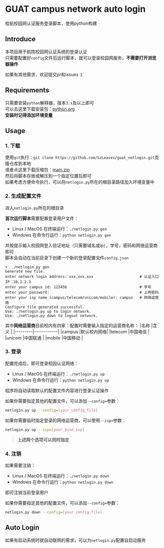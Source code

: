 # GUAT campus network auto login
桂航校园网认证服务登录脚本，使用python构建

## Introduce
本项目用于航院校园网认证系统的登录认证  
只需要配置好`config`文件后运行脚本，就可以登录校园网服务，**不需要打开浏览器操作**  

如果有其他需求，欢迎提交pr和issues :)


## Requirements  
只需要安装`python`解释器，版本`3.x`及以上即可  
可以去这里下载安装包：[python.org](https://www.python.org/)  
**安装时记得添加环境变量**

## Usage
### 1. 下载
使用`git`执行：`git clone https://github.com/SzLeaves/guat_netlogin.git`克隆仓库到本地  
或者点这里下载压缩包：[main.zip](https://github.com/SzLeaves/guat_netlogin/archive/refs/heads/main.zip)  
然后将脚本存放或解压到一个指定位置后即可  
如果考虑方便命令执行，可以将`netlogin.py`所在的根目录路径加入环境变量中  

### 2. 生成配置文件
进入`netlogin.py`所在的根目录  

**首次运行脚本**需要配置登录用户文件：
* Linux / MacOS 在终端运行：`./netlogin.py gen`  
* Windows 在命令行运行：`python netlogin.py gen`

并按提示输入校园网登入验证地址（只需要域名或ip），学号，密码和网络运营商即可  
脚本会自动在当前目录下创建一个新的登录配置文件`config.json`  
```
➜  ./netlogin.py gen
Generate new file.
enter network login address: xxx.xxx.xxx                     # 认证入口IP：10.1.2.3
enter your campus id: 123456                                 # 学号 
enter your password:                                         # 上网密码
enter your isp name (campus/telecom/unicom/mobile): campus   # 网络运营商
Configure file generated successful.
Use: ./netlogin.py up to login network.
Use: ./netlogin.py down to logout network.
```

其中**网络运营商**目前校内有四家：配置时需要输入指定的运营商名称：
|名称     |含义        |
|---------|------------|
|campus   |默认校内网络|
|telecom  |中国电信    |
|unicom   |中国联通    |
|mobile   |中国移动    |

### 3. 登录
配置完成后，即可登录校园认证网络：  
* Linux / MacOS 在终端运行：`./netlogin.py up`  
* Windows 在命令行运行：`python netlogin.py up`

程序将自动读取默认的配置文件内容进行登录认证操作  

如果你需要指定其他的配置文件，可以添加`--config=`参数：  
```bash
netlogin.py up --config=[your_config_file]
```

如果你需要临时指定登录的网络运营商，可以使用`--isp=`参数：
```bash
netlogin.py up --isp=[your_bind_isp]
```
> **上述两个选项可以同时指定**

### 4. 注销
如果需要注销：  
* Linux / MacOS 在终端运行：`./netlogin.py down`  
* Windows 在命令行运行：`python netlogin.py down`  

即可注销当前登录用户  

如果你需要指定其他的配置文件，可以添加`--config=`参数：  
```bash
netlogin.py down --config=[your_config_file]
```

## Auto Login
如果有启动系统时就自动联网的需求，可以为`netlogin.py`配置自启动服务
